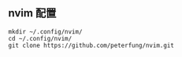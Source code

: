 ## nvim 配置
```
mkdir ~/.config/nvim/ 
cd ~/.config/nvim/
git clone https://github.com/peterfung/nvim.git
```
